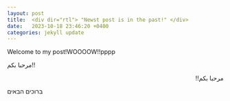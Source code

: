 ```yaml
---
layout: post
title:  <div dir="rtl"> "Newst post is in the past!" </div>
date:   2023-10-18 23:46:20 +0400
categories: jekyll update
---
```

Welcome to my post!WOOOOW!!pppp

مرحبا بكم!!

<div dir="rtl">
مرحبا بكم!!
</div>

ברוכים הבאים